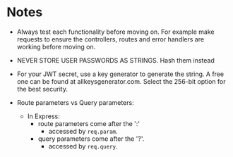 Notes
=====

- Always test each functionality before moving on. For example make requests to ensure the controllers, routes and error handlers are working before moving on.

- NEVER STORE USER PASSWORDS AS STRINGS. Hash them instead

- For your JWT secret, use a key generator to generate the string. A free one can be found at allkeysgenerator.com. Select the 256-bit option for the best security.

- Route parameters vs Query parameters:
    - In Express:
        - route parameters come after the ':'
            - accessed by `req.param`.
        - query parameters come after the '?'.
            - accessed by `req.query`.
